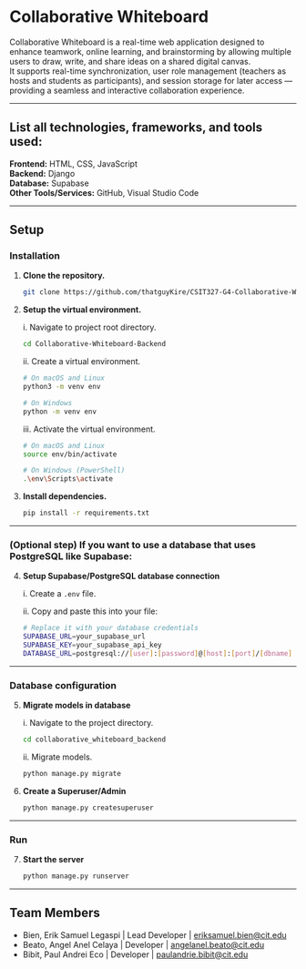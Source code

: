 # Collaborative Whiteboard
Collaborative Whiteboard is a real-time web application designed to enhance teamwork, online learning, and brainstorming by allowing multiple users to draw, write, and share ideas on a shared digital canvas.  
It supports real-time synchronization, user role management (teachers as hosts and students as participants), and session storage for later access — providing a seamless and interactive collaboration experience.

---

## List all technologies, frameworks, and tools used:

**Frontend:** HTML, CSS, JavaScript  
**Backend:** Django  
**Database:** Supabase  
**Other Tools/Services:** GitHub, Visual Studio Code  

---

## Setup

### Installation

1. **Clone the repository.**
    ```bash
    git clone https://github.com/thatguyKire/CSIT327-G4-Collaborative-Whiteboard.git
    ```

2. **Setup the virtual environment.**

    i. Navigate to project root directory.  
    ```bash
    cd Collaborative-Whiteboard-Backend
    ```

    ii. Create a virtual environment.  
    ```bash
    # On macOS and Linux
    python3 -m venv env

    # On Windows
    python -m venv env
    ```

    iii. Activate the virtual environment.  
    ```bash
    # On macOS and Linux
    source env/bin/activate

    # On Windows (PowerShell)
    .\env\Scripts\activate
    ```

3. **Install dependencies.**
    ```bash
    pip install -r requirements.txt
    ```

---

### (Optional step) If you want to use a database that uses PostgreSQL like Supabase:

4. **Setup Supabase/PostgreSQL database connection**

    i. Create a `.env` file.  

    ii. Copy and paste this into your file:
    ```bash
    # Replace it with your database credentials
    SUPABASE_URL=your_supabase_url
    SUPABASE_KEY=your_supabase_api_key
    DATABASE_URL=postgresql://[user]:[password]@[host]:[port]/[dbname]
    ```

---

### Database configuration

5. **Migrate models in database**

    i. Navigate to the project directory.
    ```bash
    cd collaborative_whiteboard_backend
    ```

    ii. Migrate models.
    ```bash
    python manage.py migrate
    ```

6. **Create a Superuser/Admin**
    ```bash
    python manage.py createsuperuser
    ```

---

### Run

7. **Start the server**
    ```bash
    python manage.py runserver
    ```

---

## Team Members
- Bien, Erik Samuel Legaspi | Lead Developer | eriksamuel.bien@cit.edu  
- Beato, Angel Anel Celaya | Developer | angelanel.beato@cit.edu  
- Bibit, Paul Andrei Eco | Developer | paulandrie.bibit@cit.edu
